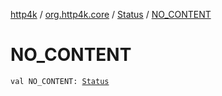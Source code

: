 [http4k](../../index.md) / [org.http4k.core](../index.md) / [Status](index.md) / [NO_CONTENT](./-n-o_-c-o-n-t-e-n-t.md)

# NO_CONTENT

`val NO_CONTENT: `[`Status`](index.md)